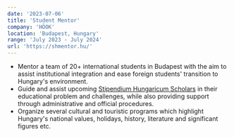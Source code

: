 ```yaml
---
date: '2023-07-06'
title: 'Student Mentor'
company: 'HÖOK'
location: 'Budapest, Hungary'
range: 'July 2023 - July 2024'
url: 'https://shmentor.hu/'
---
```


- Mentor a team of 20+ international students in Budapest with the aim to assist institutional integration and ease foreign students' transition to Hungary's environment.
- Guide and assist upcoming <span style="color:#64ffda"> <a href="https://stipendiumhungaricum.hu/" target="_blank" rel="noreferrer">Stipendium Hungaricum Scholars</a></span> in their educational problem and challenges, while also providing support through administrative and official procedures.
- Organize several cultural and touristic programs which highlight Hungary's national values, holidays, history, literature and significant figures etc.
